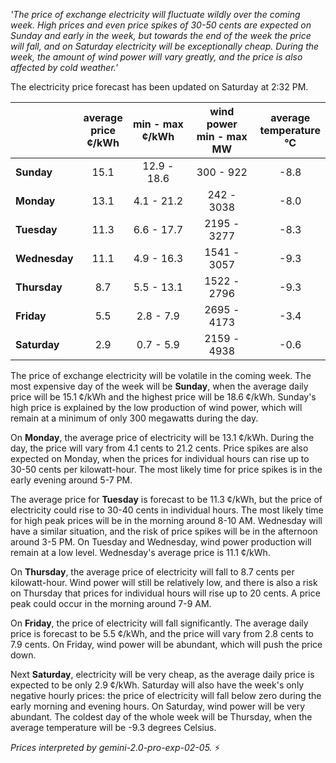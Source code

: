 *'The price of exchange electricity will fluctuate wildly over the coming week. High prices and even price spikes of 30-50 cents are expected on Sunday and early in the week, but towards the end of the week the price will fall, and on Saturday electricity will be exceptionally cheap. During the week, the amount of wind power will vary greatly, and the price is also affected by cold weather.'*

The electricity price forecast has been updated on Saturday at 2:32 PM.

|     | average<br>price<br>¢/kWh | min - max<br>¢/kWh | wind power<br>min - max<br>MW | average<br>temperature<br>°C |
|:----|:----------------:|:----------------:|:-------------:|:-------------:|
| **Sunday**   | 15.1             | 12.9 - 18.6      | 300 - 922     | -8.8          |
| **Monday**  | 13.1             | 4.1 - 21.2       | 242 - 3038    | -8.0          |
| **Tuesday**   | 11.3             | 6.6 - 17.7       | 2195 - 3277   | -8.3          |
| **Wednesday** | 11.1             | 4.9 - 16.3       | 1541 - 3057   | -9.3          |
| **Thursday**   | 8.7              | 5.5 - 13.1       | 1522 - 2796   | -9.3          |
| **Friday**  | 5.5              | 2.8 - 7.9        | 2695 - 4173   | -3.4          |
| **Saturday**   | 2.9              | 0.7 - 5.9        | 2159 - 4938   | -0.6          |

The price of exchange electricity will be volatile in the coming week. The most expensive day of the week will be **Sunday**, when the average daily price will be 15.1 ¢/kWh and the highest price will be 18.6 ¢/kWh. Sunday's high price is explained by the low production of wind power, which will remain at a minimum of only 300 megawatts during the day.

On **Monday**, the average price of electricity will be 13.1 ¢/kWh. During the day, the price will vary from 4.1 cents to 21.2 cents. Price spikes are also expected on Monday, when the prices for individual hours can rise up to 30-50 cents per kilowatt-hour. The most likely time for price spikes is in the early evening around 5-7 PM.

The average price for **Tuesday** is forecast to be 11.3 ¢/kWh, but the price of electricity could rise to 30-40 cents in individual hours. The most likely time for high peak prices will be in the morning around 8-10 AM. Wednesday will have a similar situation, and the risk of price spikes will be in the afternoon around 3-5 PM. On Tuesday and Wednesday, wind power production will remain at a low level. Wednesday's average price is 11.1 ¢/kWh.

On **Thursday**, the average price of electricity will fall to 8.7 cents per kilowatt-hour. Wind power will still be relatively low, and there is also a risk on Thursday that prices for individual hours will rise up to 20 cents. A price peak could occur in the morning around 7-9 AM.

On **Friday**, the price of electricity will fall significantly. The average daily price is forecast to be 5.5 ¢/kWh, and the price will vary from 2.8 cents to 7.9 cents. On Friday, wind power will be abundant, which will push the price down.

Next **Saturday**, electricity will be very cheap, as the average daily price is expected to be only 2.9 ¢/kWh. Saturday will also have the week's only negative hourly prices: the price of electricity will fall below zero during the early morning and evening hours. On Saturday, wind power will be very abundant. The coldest day of the whole week will be Thursday, when the average temperature will be -9.3 degrees Celsius.

*Prices interpreted by gemini-2.0-pro-exp-02-05.* ⚡️

